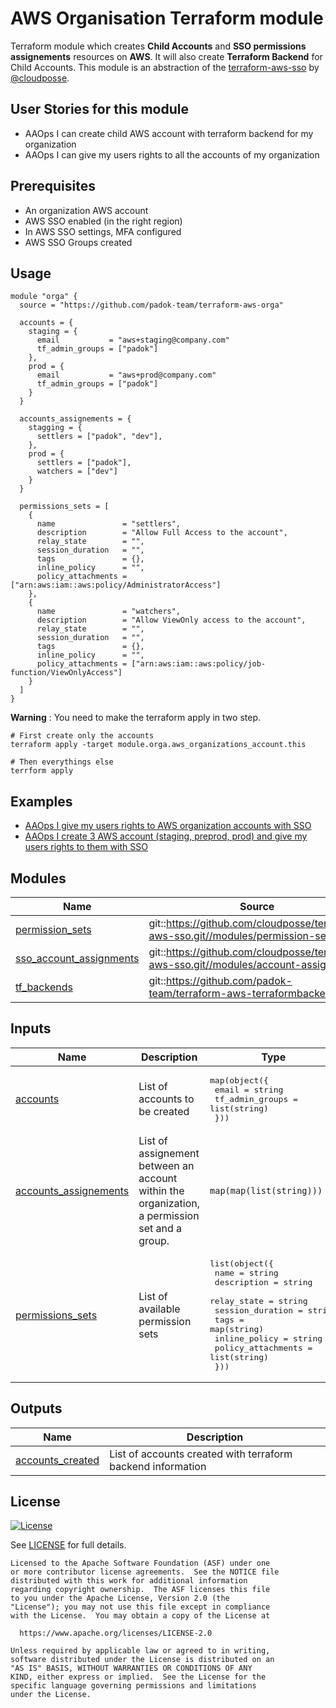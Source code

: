 # AWS Organisation Terraform module

Terraform module which creates **Child Accounts** and **SSO permissions assignements** resources on **AWS**. It will also create **Terraform Backend** for Child Accounts. This module is an abstraction of the [terraform-aws-sso](https://github.com/cloudposse/terraform-aws-sso) by [@cloudposse](https://github.com/cloudposse).

## User Stories for this module

- AAOps I can create child AWS account with terraform backend for my organization
- AAOps I can give my users rights to all the accounts of my organization

## Prerequisites

- An organization AWS account
- AWS SSO enabled (in the right region)
- In AWS SSO settings, MFA configured
- AWS SSO Groups created

## Usage

```hcl
module "orga" {
  source = "https://github.com/padok-team/terraform-aws-orga"

  accounts = {
    staging = {
      email           = "aws+staging@company.com"
      tf_admin_groups = ["padok"]
    },
    prod = {
      email           = "aws+prod@company.com"
      tf_admin_groups = ["padok"]
    }
  }

  accounts_assignements = {
    stagging = {
      settlers = ["padok", "dev"],
    },
    prod = {
      settlers = ["padok"],
      watchers = ["dev"]
    }
  }

  permissions_sets = [
    {
      name               = "settlers",
      description        = "Allow Full Access to the account",
      relay_state        = "",
      session_duration   = "",
      tags               = {},
      inline_policy      = "",
      policy_attachments = ["arn:aws:iam::aws:policy/AdministratorAccess"]
    },
    {
      name               = "watchers",
      description        = "Allow ViewOnly access to the account",
      relay_state        = "",
      session_duration   = "",
      tags               = {},
      inline_policy      = "",
      policy_attachments = ["arn:aws:iam::aws:policy/job-function/ViewOnlyAccess"]
    }
  ]
}
```

**Warning** : You need to make the terraform apply in two step.
```
# First create only the accounts
terraform apply -target module.orga.aws_organizations_account.this

# Then everythings else
terrform apply
```

## Examples

- [AAOps I give my users rights to AWS organization accounts with SSO](examples/example_sso/main.tf)
- [AAOps I create 3 AWS account (staging, preprod, prod) and give my users rights to them with SSO](examples/example_basic/main.tf)

<!-- BEGIN_TF_DOCS -->
## Modules

| Name | Source | Version |
|------|--------|---------|
| <a name="module_permission_sets"></a> [permission\_sets](#module\_permission\_sets) | git::https://github.com/cloudposse/terraform-aws-sso.git//modules/permission-sets | 0.6.1 |
| <a name="module_sso_account_assignments"></a> [sso\_account\_assignments](#module\_sso\_account\_assignments) | git::https://github.com/cloudposse/terraform-aws-sso.git//modules/account-assignments | 0.6.1 |
| <a name="module_tf_backends"></a> [tf\_backends](#module\_tf\_backends) | git::https://github.com/padok-team/terraform-aws-terraformbackend | feat/init_module |

## Inputs

| Name | Description | Type | Default | Required |
|------|-------------|------|---------|:--------:|
| <a name="input_accounts"></a> [accounts](#input\_accounts) | List of accounts to be created | <pre>map(object({<br>    email = string<br>    tf_admin_groups = list(string)<br>  }))</pre> | n/a | yes |
| <a name="input_accounts_assignements"></a> [accounts\_assignements](#input\_accounts\_assignements) | List of assignement between an account within the organization, a permission set and a group. | `map(map(list(string)))` | n/a | yes |
| <a name="input_permissions_sets"></a> [permissions\_sets](#input\_permissions\_sets) | List of available permission sets | <pre>list(object({<br>    name               = string<br>    description        = string<br>    relay_state        = string<br>    session_duration   = string<br>    tags               = map(string)<br>    inline_policy      = string<br>    policy_attachments = list(string)<br>  }))</pre> | n/a | yes |

## Outputs

| Name | Description |
|------|-------------|
| <a name="output_accounts_created"></a> [accounts\_created](#output\_accounts\_created) | List of accounts created with terraform backend information |
<!-- END_TF_DOCS -->

## License

[![License](https://img.shields.io/badge/License-Apache%202.0-blue.svg)](https://opensource.org/licenses/Apache-2.0)

See [LICENSE](LICENSE) for full details.

```text
Licensed to the Apache Software Foundation (ASF) under one
or more contributor license agreements.  See the NOTICE file
distributed with this work for additional information
regarding copyright ownership.  The ASF licenses this file
to you under the Apache License, Version 2.0 (the
"License"); you may not use this file except in compliance
with the License.  You may obtain a copy of the License at

  https://www.apache.org/licenses/LICENSE-2.0

Unless required by applicable law or agreed to in writing,
software distributed under the License is distributed on an
"AS IS" BASIS, WITHOUT WARRANTIES OR CONDITIONS OF ANY
KIND, either express or implied.  See the License for the
specific language governing permissions and limitations
under the License.
```
